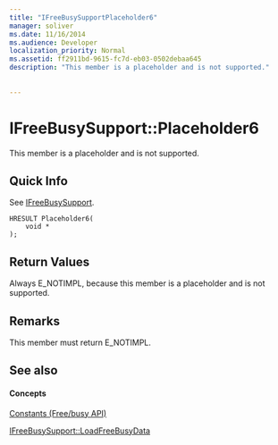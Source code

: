 ```yaml
---
title: "IFreeBusySupportPlaceholder6"
manager: soliver
ms.date: 11/16/2014
ms.audience: Developer
localization_priority: Normal
ms.assetid: ff2911bd-9615-fc7d-eb03-0502debaa645
description: "This member is a placeholder and is not supported."
 
 
---
```


# IFreeBusySupport::Placeholder6

This member is a placeholder and is not supported.
  
## Quick Info

See [IFreeBusySupport](ifreebusysupport.md).
  
```
HRESULT Placeholder6( 
    void *  
);
```

## Return Values

Always E_NOTIMPL, because this member is a placeholder and is not supported.
  
## Remarks

This member must return E_NOTIMPL.
  
## See also

#### Concepts

[Constants (Free/busy API)](constants-free-busy-api.md)
  
[IFreeBusySupport::LoadFreeBusyData](ifreebusysupport-loadfreebusydata.md)

